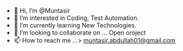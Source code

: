 - 👋 Hi, I’m @Muntasir
- 👀 I’m interested in Coding, Test Automation.
- 🌱 I’m currently learning New Technologies.
- 💞️ I’m looking to collaborate on ... Open oroject
- 📫 How to reach me ...> muntasir.abdullah01@gmail.com

<!---
Muntasir101/Muntasir101 is a ✨ special ✨ repository because its `README.md` (this file) appears on your GitHub profile.
You can click the Preview link to take a look at your changes.
--->
